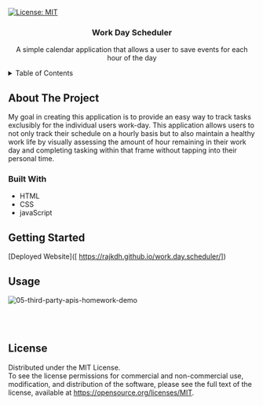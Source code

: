 [![License: MIT](https://img.shields.io/badge/License-MIT-yellow.svg)](https://opensource.org/licenses/MIT)

<a name="readme-top"></a>
<h3 align="center">Work Day Scheduler</h3>
<p align="center">
 A simple calendar application that allows a user to save events for each hour of the day
</p>
<!-- Table of content -->
<details>
  <summary>Table of Contents</summary>
  <ol>
    <li>
      <a href="#about-the-project">About The Project</a>
      <ul>
        <li><a href="#built-with">Built With</a></li>
      </ul>
    </li>
    <li>
      <a href="#getting-started">Getting Started</a>
    </li>
    <li><a href="#usage">Usage</a></li>
    <li><a href="#license">License</a></li>
  </ol>
</details>

<!-- ABOUT THE PROJECT -->
## About The Project

My goal in creating this application is to provide an easy way to track tasks exclusibly for the individual users work-day. This application allows users to not only track their schedule on a hourly basis but to also maintain a healthy work life by visually assessing the amount of hour remaining in their work day and completing tasking within that frame without tapping into their personal time.  

### Built With
* HTML
* CSS
* javaScript

<!-- GETTING STARTED -->
## Getting Started
<!--Add deployed site link -->
[Deployed Website]([ https://rajkdh.github.io/work.day.scheduler/])

<!-- USAGE EXAMPLES -->
## Usage
 ![05-third-party-apis-homework-demo](https://github.com/rajkdh/work.day.scheduler/assets/112664790/e84ebcaf-dace-4018-8943-a783ad6d4cdc)

<br>
<br>

<!-- LICENSE -->
## License

Distributed under the MIT License. </br>
To see the license permissions for commercial and non-commercial use, modification, and distribution of the software, please see the full text of the license, available at https://opensource.org/licenses/MIT.

